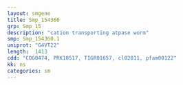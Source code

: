 ```yaml
---
layout: smgene
title: Smp_154360
grp: Smp_15
description: "cation transporting atpase worm"
smp: Smp_154360.1
uniprot: "G4VT22"
length:  1413
cdd: "COG0474, PRK10517, TIGR01657, cl02811, pfam00122"
kk: ns
categories: sm
---
```


